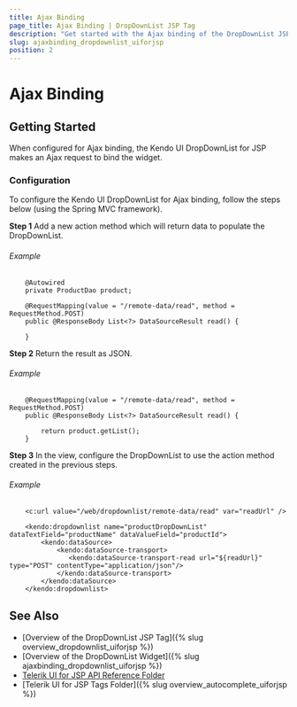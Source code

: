 ```yaml
---
title: Ajax Binding
page_title: Ajax Binding | DropDownList JSP Tag
description: "Get started with the Ajax binding of the DropDownList JSP tag in Kendo UI."
slug: ajaxbinding_dropdownlist_uiforjsp
position: 2
---
```


# Ajax Binding

## Getting Started

When configured for Ajax binding, the Kendo UI DropDownList for JSP makes an Ajax request to bind the widget.

### Configuration

To configure the Kendo UI DropDownList for Ajax binding, follow the steps below (using the Spring MVC framework).

**Step 1** Add a new action method which will return data to populate the DropDownList.

###### Example

        @Autowired
        private ProductDao product;

        @RequestMapping(value = "/remote-data/read", method = RequestMethod.POST)
        public @ResponseBody List<?> DataSourceResult read() {

        }

**Step 2** Return the result as JSON.

###### Example

        @RequestMapping(value = "/remote-data/read", method = RequestMethod.POST)
        public @ResponseBody List<?> DataSourceResult read() {

            return product.getList();
        }

**Step 3** In the view, configure the DropDownList to use the action method created in the previous steps.

###### Example

        <c:url value="/web/dropdownlist/remote-data/read" var="readUrl" />

        <kendo:dropdownlist name="productDropDownList" dataTextField="productName" dataValueField="productId">
            <kendo:dataSource>
                <kendo:dataSource-transport>
                   <kendo:dataSource-transport-read url="${readUrl}" type="POST" contentType="application/json"/>
                </kendo:dataSource-transport>
            </kendo:dataSource>
        </kendo:dropdownlist>

## See Also

* [Overview of the DropDownList JSP Tag]({% slug overview_dropdownlist_uiforjsp %})
* [Overview of the DropDownList Widget]({% slug ajaxbinding_dropdownlist_uiforjsp %})
* [Telerik UI for JSP API Reference Folder](/api/jsp/autocomplete/animation)
* [Telerik UI for JSP Tags Folder]({% slug overview_autocomplete_uiforjsp %})
